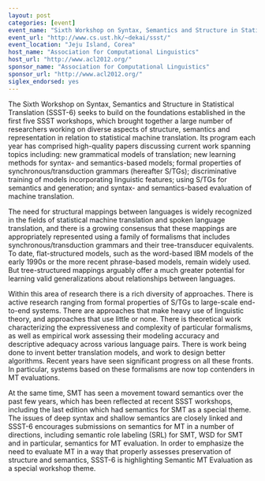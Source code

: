 ```yaml
---
layout: post
categories: [event]
event_name: "Sixth Workshop on Syntax, Semantics and Structure in Statistical Translation (SSST-6)"
event_url: "http://www.cs.ust.hk/~dekai/ssst/"
event_location: "Jeju Island, Corea"
host_name: "Association for Computational Linguistics"
host_url: "http://www.acl2012.org/"
sponsor_name: "Association for Computational Linguistics"
sponsor_url: "http://www.acl2012.org/"
siglex_endorsed: yes
---
```

The Sixth Workshop on Syntax, Semantics and Structure in Statistical Translation (SSST-6) seeks to build on the foundations established in the first five SSST workshops, which brought together a large number of researchers working on diverse aspects of structure, semantics and representation in relation to statistical machine translation. Its program each year has comprised high-quality papers discussing current work spanning topics including: new grammatical models of translation; new learning methods for syntax- and semantics-based models; formal properties of synchronous/transduction grammars (hereafter S/TGs); discriminative training of models incorporating linguistic features; using S/TGs for semantics and generation; and syntax- and semantics-based evaluation of machine translation.

The need for structural mappings between languages is widely recognized in the fields of statistical machine translation and spoken language translation, and there is a growing consensus that these mappings are appropriately represented using a family of formalisms that includes synchronous/transduction grammars and their tree-transducer equivalents. To date, flat-structured models, such as the word-based IBM models of the early 1990s or the more recent phrase-based models, remain widely used. But tree-structured mappings arguably offer a much greater potential for learning valid generalizations about relationships between languages.

Within this area of research there is a rich diversity of approaches. There is active research ranging from formal properties of S/TGs to large-scale end-to-end systems. There are approaches that make heavy use of linguistic theory, and approaches that use little or none. There is theoretical work characterizing the expressiveness and complexity of particular formalisms, as well as empirical work assessing their modeling accuracy and descriptive adequacy across various language pairs. There is work being done to invent better translation models, and work to design better algorithms. Recent years have seen significant progress on all these fronts. In particular, systems based on these formalisms are now top contenders in MT evaluations.

At the same time, SMT has seen a movement toward semantics over the past few years, which has been reflected at recent SSST workshops, including the last edition which had semantics for SMT as a special theme. The issues of deep syntax and shallow semantics are closely linked and SSST-6 encourages submissions on semantics for MT in a number of directions, including semantic role labeling (SRL) for SMT, WSD for SMT and in particular, semantics for MT evaluation. In order to emphasize the need to evaluate MT in a way that properly assesses preservation of structure and semantics, SSST-6 is highlighting Semantic MT Evaluation as a special workshop theme.